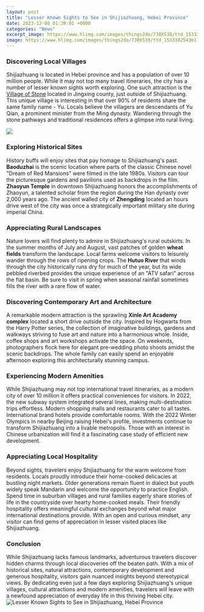 ```yaml
---
layout: post
title: "Lesser Known Sights to See in Shijiazhuang, Hebei Province"
date: 2023-12-08 01:39:01 +0000
categories: "News"
excerpt_image: https://www.hlimg.com/images/things2do/738X538/ttd_1533382543m1.jpg
image: https://www.hlimg.com/images/things2do/738X538/ttd_1533382543m1.jpg
---
```


### Discovering Local Villages
Shijiazhuang is located in Hebei province and has a population of over 10 million people. While it may not top many travel itineraries, the city has a number of lesser known sights worth exploring. One such attraction is the [Village of Stone](https://setit.github.io/2024-01-07-mengapa-austria-tidak-dimasukkan-dalam-persatuan-jerman-tahun-1871/) located in Jingxing county, just outside of Shijiazhuang. This unique village is interesting in that over 90% of residents share the same family name - Yu. Locals believe the villagers are descendants of Yu Qian, a prominent minister from the Ming dynasty. Wandering through the stone pathways and traditional residences offers a glimpse into rural living.

![](https://dynamic-media-cdn.tripadvisor.com/media/photo-o/09/9b/27/bc/cangyan-mountain.jpg?w=1000&amp;h=600&amp;s=1)
### Exploring Historical Sites 
History buffs will enjoy sites that pay homage to Shijiazhuang's past. **Baoduzhai** is the scenic location where parts of the classic Chinese novel "Dream of Red Mansions" were filmed in the late 1980s. Visitors can tour the picturesque gardens and pavilions used as backdrops in the film. **Zhaoyun Temple** in downtown Shijiazhuang honors the accomplishments of Zhaoyun, a talented scholar from the region during the Han dynasty over 2,000 years ago. The ancient walled city of **Zhengding** located an hours drive west of the city was once a strategically important military site during imperial China.
### Appreciating Rural Landscapes
Nature lovers will find plenty to admire in Shijiazhuang's rural outskirts. In the summer months of July and August, vast patches of golden **wheat fields** transform the landscape. Local farms welcome visitors to leisurely wander through the rows of ripening crops. The **Hutuo River** that winds through the city historically runs dry for much of the year, but its wide pebbled riverbed provides the unique experience of an "ATV safari" across the flat basin. Be sure to visit in spring when seasonal rainfall sometimes fills the river with a rare flow of water.  
### Discovering Contemporary Art and Architecture
A remarkable modern attraction is the sprawling **Xinle Art Academy complex** located a short drive outside the city. Inspired by Hogwarts from the Harry Potter series, the collection of imaginative buildings, gardens and walkways striving to fuse art and nature into a harmonious whole. Inside, coffee shops and art workshops activate the space. On weekends, photographers flock here for elegant pre-wedding photo shoots amidst the scenic backdrops. The whole family can easily spend an enjoyable afternoon exploring this architecturally stunning campus.
### Experiencing Modern Amenities
While Shijiazhuang may not top international travel itineraries, as a modern city of over 10 million it offers practical conveniences for visitors. In 2022, the new subway system integrated several lines, making multi-destination trips effortless. Modern shopping malls and restaurants cater to all tastes. International brand hotels provide comfortable rooms. With the 2022 Winter Olympics in nearby Beijing raising Hebei's profile, investments continue to transform Shijiazhuang into a livable metropolis. Those with an interest in Chinese urbanization will find it a fascinating case study of efficient new development. 
### Appreciating Local Hospitality   
Beyond sights, travelers enjoy Shijiazhuang for the warm welcome from residents. Locals proudly introduce their home-cooked delicacies at bustling night markets. Older generations remain fluent in dialect but youth widely speak Mandarin and welcome the opportunity to practice English. Spend time in suburban villages and rural families eagerly share stories of life in the countryside over hearty home-cooked meals. Their friendly hospitality offers meaningful cultural exchanges beyond what major international destinations provide. With an open and curious mindset, any visitor can find gems of appreciation in lesser visited places like Shijiazhuang.
### Conclusion
While Shijiazhuang lacks famous landmarks, adventurous travelers discover hidden charms through local discoveries off the beaten path. With a mix of historical sites, natural attractions, contemporary development and generous hospitality, visitors gain nuanced insights beyond stereotypical views. By dedicating even just a few days exploring Shijiazhuang's unique villages, cultural attractions and modern amenities, travelers will leave with a newfound appreciation of everyday life in this thriving Hebei city.
![Lesser Known Sights to See in Shijiazhuang, Hebei Province](https://www.hlimg.com/images/things2do/738X538/ttd_1533382543m1.jpg)
